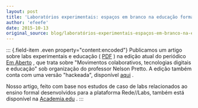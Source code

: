 ```yaml
---
layout: post
title: 'Laboratórios experimentais: espaços em branco na educação formal'
author: 'efeefe'
date: 2015-10-13
original_source: blog/laboratórios-experimentais-espaços-em-branco-na-educação-formal.html
---
```


::: {.field-item .even property="content:encoded"}
Publicamos um artigo sobre labs experimentais e educação ( [PDF](http://emaberto.inep.gov.br/index.php/emaberto/article/view/3874/2249) ) na edição atual do periódico [Em Aberto](http://emaberto.inep.gov.br/index.php/emaberto/issue/view/241) , que trata sobre \"Movimentos colaborativos, tecnologias digitais e educação\" sob organização do professor Nelson Pretto. A edição também conta com uma versão \"hackeada\", disponível [aqui](https://emabertohackeado.ufba.br/) .

Nosso artigo, feito com base nos estudos de caso de labs relacionados ao ensino formal desenvolvidos para a plataforma Rede//Labs, também está disponível na [Academia.edu](https://www.academia.edu/16752909/Laboratórios_experimentais_espaços_em_branco_na_educação_formal) .
:::
